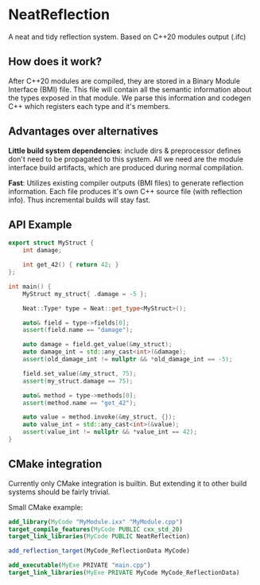 # NeatReflection
A neat and tidy reflection system. Based on C++20 modules output (.ifc)

## How does it work?
After C++20 modules are compiled, they are stored in a Binary Module Interface (BMI) file. This file will contain all the semantic information about the types exposed in that module. We parse this information and codegen C++ which registers each type and it's members.

## Advantages over alternatives
**Little build system dependencies**: include dirs & preprocessor defines don't need to be propagated to this system. All we need are the module interface build artifacts, which are produced during normal compilation.

**Fast**: Utilizes existing compiler outputs (BMI files) to generate reflection information. Each file produces it's own C++ source file (with reflection info). Thus incremental builds will stay fast. 

## API Example
```cpp
export struct MyStruct {
    int damage;

    int get_42() { return 42; }
};

int main() {
    MyStruct my_struct{ .damage = -5 };

    Neat::Type* type = Neat::get_type<MyStruct>();

    auto& field = type->fields[0];
    assert(field.name == "damage");

    auto damage = field.get_value(&my_struct);
    auto damage_int = std::any_cast<int>(&damage);
    assert(old_damage_int != nullptr && *old_damage_int == -5);

    field.set_value(&my_struct, 75);
    assert(my_struct.damage == 75);

    auto& method = type->methods[0];
    assert(method.name == "get_42");

    auto value = method.invoke(&my_struct, {});
    auto value_int = std::any_cast<int>(&value);
    assert(value_int != nullptr && *value_int == 42);
}
```

## CMake integration
Currently only CMake integration is builtin. But extending it to other build systems should be fairly trivial.
 
Small CMake example:
```cmake
add_library(MyCode "MyModule.ixx" "MyModule.cpp")
target_compile_features(MyCode PUBLIC cxx_std_20)
target_link_libraries(MyCode PUBLIC NeatReflection)

add_reflection_target(MyCode_ReflectionData MyCode)

add_executable(MyExe PRIVATE "main.cpp")
target_link_libraries(MyExe PRIVATE MyCode MyCode_ReflectionData)
```
